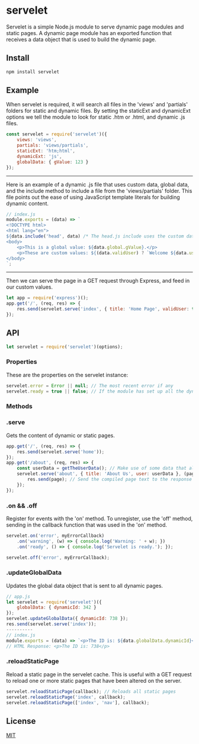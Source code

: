 # servelet

Servelet is a simple Node.js module to serve dynamic page modules and static pages. A dynamic page module has an exported function that receives a data object that is used to build the dynamic page.

## Install

```sh
npm install servelet
```

## Example

When servelet is required, it will search all files in the 'views' and 'partials' folders for static and dynamic files. By setting the staticExt and dynamicExt options we tell the module to look for static .htm or .html, and dynamic .js files.

```js
const servelet = require('servelet')({
	views: 'views',
	partials: 'views/partials',
	staticExt: 'htm;html',
	dynamicExt: 'js',
	globalData: { gValue: 123 }
});
```

----------
Here is an example of a dynamic .js file that uses custom data, global data, and the include method to include a file from the 'views/partials' folder. This file points out the ease of using JavaScript template literals for building dynamic content.

```js
// index.js
module.exports = (data) => `
<!DOCTYPE html>
<html lang="en">
${data.include('head', data) /* The head.js include uses the custom data.title to set the page's title */}
<body>
	<p>This is a global value: ${data.global.gValue}.</p>
	<p>These are custom values: ${(data.validUser) ? `Welcome ${data.userName}` : 'Welcome'}</p>
</body>
`;
```

----------
Then we can serve the page in a GET request through Express, and feed in our custom values.

```js
let app = require('express')();
app.get('/', (req, res) => {
	res.send(servelet.serve('index', { title: 'Home Page', validUser: true, userName: 'Michael' }));
});
```

## API

```js
let servelet = require('servelet')(options);
```

### Properties

These are the properties on the servelet instance:

```js
servelet.error = Error || null; // The most recent error if any
servelet.ready = true || false; // If the module has set up all the dynamic and static pages
```

### Methods

### .serve

Gets the content of dynamic or static pages.

```js
app.get('/', (req, res) => {
	res.send(servelet.serve('home'));
});
app.get('/about', (req, res) => {
	const userData = getTheUserData(); // Make use of some data that alters the about page
	servelet.serve('about', { title: 'About Us', user: userData }, (page) => {
		res.send(page); // Send the compiled page text to the response
	});
});
```

### .on && .off

Register for events with the 'on' method. To unregister, use the 'off' method, sending in the callback function that was used in the 'on' method.

```js
servelet.on('error', myErrorCallback)
	.on('warning', (w) => { console.log('Warning: ' + w); })
	.on('ready', () => { console.log('Servelet is ready.'); });

servelet.off('error', myErrorCallback);
```

### .updateGlobalData

Updates the global data object that is sent to all dynamic pages.

```js
// app.js
let servelet = require('servelet')({
	globalData: { dynamicId: 342 }
});
servelet.updateGlobalData({ dynamicId: 738 });
res.send(servelet.serve('index'));
----------
// index.js
module.exports = (data) => `<p>The ID is: ${data.globalData.dynamicId}</p>`;
// HTML Response: <p>The ID is: 738</p>
```

### .reloadStaticPage

Reload a static page in the servelet cache. This is useful with a GET request to reload one or more static pages that have been altered on the server.

```js
servelet.reloadStaticPage(callback); // Reloads all static pages
servelet.reloadStaticPage('index', callback);
servelet.reloadStaticPage(['index', 'nav'], callback);
```

## License

[MIT](https://github.com/AdventCoding/servelet/blob/master/LICENSE)
